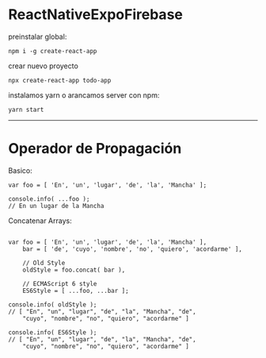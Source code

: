 # ReactNativeExpoFirebase

preinstalar global:

`npm i -g create-react-app`

crear nuevo proyecto

`npx create-react-app todo-app`

instalamos yarn o arancamos server con npm:

`yarn start`


-----------

# Operador de Propagación

Basico:
```
var foo = [ 'En', 'un', 'lugar', 'de', 'la', 'Mancha' ];
 
console.info( ...foo );
// En un lugar de la Mancha
```

Concatenar Arrays:

```

var foo = [ 'En', 'un', 'lugar', 'de', 'la', 'Mancha' ],
    bar = [ 'de', 'cuyo', 'nombre', 'no', 'quiero', 'acordarme' ],
 
    // Old Style
    oldStyle = foo.concat( bar ),
 
    // ECMAScript 6 style
    ES6Style = [ ...foo, ...bar ];
 
console.info( oldStyle );
// [ "En", "un", "lugar", "de", "la", "Mancha", "de", 
    "cuyo", "nombre", "no", "quiero", "acordarme" ]
 
console.info( ES6Style );
// [ "En", "un", "lugar", "de", "la", "Mancha", "de", 
    "cuyo", "nombre", "no", "quiero", "acordarme" ]
    
```
